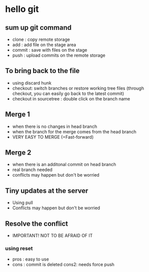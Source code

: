 # hello git

## sum up git command

- clone : copy remote storage
- add : add file on the stage area
- commit : save with files on the stage
- push : upload commits on the remote storage

## To bring back to the file

- using discard hunk
- checkout: switch branches or restore working tree files (through checkout, you can easily go back to the latest commit)
- checkout in sourcetree : double click on the branch name

## Merge 1

- when there is no changes in head branch
- when the branch for the merge comes from the head branch
- VERY EASY TO MERGE (=Fast-forward)

## Merge 2

- when there is an additonal commit on head branch
- real branch needed
- conflicts may happen but don't be worried

## Tiny updates at the server

- Using pull 
- Conflicts may happen but don't be worried

## Resolve the conflict

- IMPORTANT! NOT TO BE AFRAID OF IT

### using reset

- pros : easy to use
- cons : commit is deleted
  cons2: needs force push